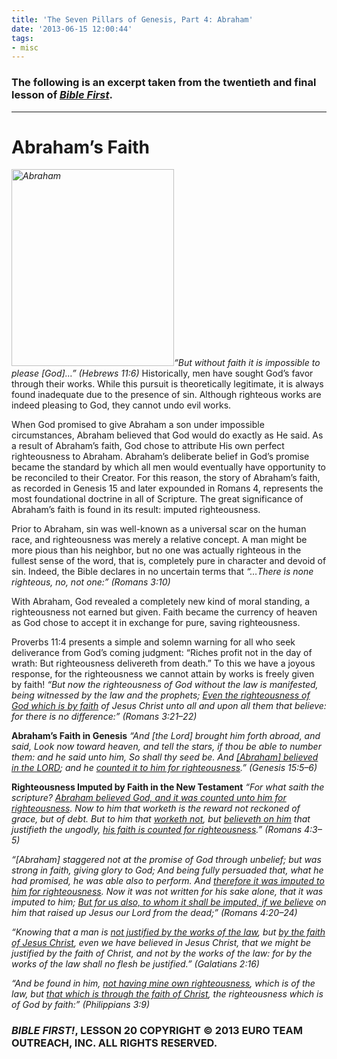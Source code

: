 ```yaml
---
title: 'The Seven Pillars of Genesis, Part 4: Abraham'
date: '2013-06-15 12:00:44'
tags:
- misc
---
```


<h3>The following is an excerpt taken from the twentieth and final lesson of <em><a title="Bible First" href="http://www.getbiblefirst.com" target="_blank">Bible First</a></em>.</h3>

<hr />

<h1>Abraham’s Faith</h1>
<em><a href="https://s3.amazonaws.com/images.ofreport.com/2013/05/Abraham.jpg"><img class="alignleft  wp-image-1816" alt="Abraham" src="https://s3.amazonaws.com/images.ofreport.com/2013/05/Abraham-372x450.jpg" width="260" height="315" /></a>“But without faith it is impossible to please [God]…” (Hebrews 11:6)</em> Historically, men have sought God’s favor through their works. While this pursuit is theoretically legitimate, it is always found inadequate due to the presence of sin. Although righteous works are indeed pleasing to God, they cannot undo evil works.

When God promised to give Abraham a son under impossible circumstances, Abraham believed that God would do exactly as He said. As a result of Abraham’s faith, God chose to attribute His own perfect righteousness to Abraham. Abraham’s deliberate belief in God’s promise became the standard by which all men would eventually have opportunity to be reconciled to their Creator. For this reason, the story of Abraham’s faith, as recorded in Genesis 15 and later expounded in Romans 4, represents the most foundational doctrine in all of Scripture. The great significance of Abraham’s faith is found in its result: imputed righteousness.

Prior to Abraham, sin was well-known as a universal scar on the human race, and righteousness was merely a relative concept. A man might be more pious than his neighbor, but no one was actually righteous in the fullest sense of the word, that is, completely pure in character and devoid of sin. Indeed, the Bible declares in no uncertain terms that <em>“…There is none righteous, no, not one:” (Romans 3:10)</em>

With Abraham, God revealed a completely new kind of moral standing, a righteousness not earned but given. Faith became the currency of heaven as God chose to accept it in exchange for pure, saving righteousness.

Proverbs 11:4 presents a simple and solemn warning for all who seek deliverance from God’s coming judgment: “Riches profit not in the day of wrath: But righteousness delivereth from death.” To this we have a joyous response, for the righteousness we cannot attain by works is freely given by faith! <em>“But now the righteousness of God without the law is manifested, being witnessed by the law and the prophets; <span style="text-decoration: underline;">Even the righteousness of God which is by faith</span> of Jesus Christ unto all and upon all them that believe: for there is no difference:” (Romans 3:21–22)</em>

<strong>Abraham’s Faith in Genesis</strong>
<em>“And [the Lord] brought him forth abroad, and said, Look now toward heaven, and tell the stars, if thou be able to number them: and he said unto him, So shall thy seed be. And <span style="text-decoration: underline;">[Abraham] believed in the LORD</span>; and he <span style="text-decoration: underline;">counted it to him for righteousness</span>.” (Genesis 15:5–6)</em>

<strong>Righteousness Imputed by Faith in the New Testament</strong>
<em>“For what saith the scripture? <span style="text-decoration: underline;">Abraham believed God, and it was counted unto him for righteousness</span>. Now to him that worketh is the reward not reckoned of grace, but of debt. But to him that <span style="text-decoration: underline;">worketh not</span>, but <span style="text-decoration: underline;">believeth on him</span> that justifieth the ungodly, <span style="text-decoration: underline;">his faith is counted for righteousness</span>.” (Romans 4:3–5)</em>

<em>“[Abraham] staggered not at the promise of God through unbelief; but was strong in faith, giving glory to God; And being fully persuaded that, what he had promised, he was able also to perform. And <span style="text-decoration: underline;">therefore it was imputed to him for righteousness</span>. Now it was not written for his sake alone, that it was imputed to him; <span style="text-decoration: underline;">But for us also, to whom it shall be imputed, if we believe</span> on him that raised up Jesus our Lord from the dead;” (Romans 4:20–24)</em>

<em>“Knowing that a man is <span style="text-decoration: underline;">not justified by the works of the law</span>, but <span style="text-decoration: underline;">by the faith of Jesus Christ</span>, even we have believed in Jesus Christ, that we might be justified by the faith of Christ, and not by the works of the law: for by the works of the law shall no flesh be justified.” (Galatians 2:16)</em>

<em>“And be found in him, <span style="text-decoration: underline;">not having mine own righteousness</span>, which is of the law, but <span style="text-decoration: underline;">that which is through the faith of Christ</span>, the righteousness which is of God by faith:” (Philippians 3:9)</em>
<h3><strong><em>BIBLE FIRST!</em>, LESSON 20</strong>
COPYRIGHT © 2013 EURO TEAM OUTREACH, INC. ALL RIGHTS RESERVED.</h3>

